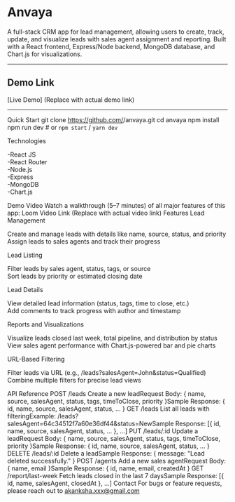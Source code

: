 # Anvaya
A full-stack CRM app for lead management, allowing users to create, track, update, and visualize leads with sales agent assignment and reporting.
Built with a React frontend, Express/Node backend, MongoDB database, and Chart.js for visualizations.

---
## Demo Link
[Live Demo] (Replace with actual demo link)

---

Quick Start
git clone https://github.com/<your-username>/anvaya.git
cd anvaya
npm install
npm run dev      # or `npm start` / `yarn dev`

Technologies

-React JS  
-React Router  
-Node.js  
-Express  
-MongoDB  
-Chart.js

Demo Video
Watch a walkthrough (5–7 minutes) of all major features of this app: Loom Video Link (Replace with actual video link)
Features
Lead Management

Create and manage leads with details like name, source, status, and priority  
Assign leads to sales agents and track their progress

Lead Listing

Filter leads by sales agent, status, tags, or source  
Sort leads by priority or estimated closing date

Lead Details

View detailed lead information (status, tags, time to close, etc.)  
Add comments to track progress with author and timestamp

Reports and Visualizations

Visualize leads closed last week, total pipeline, and distribution by status  
View sales agent performance with Chart.js-powered bar and pie charts

URL-Based Filtering

Filter leads via URL (e.g., /leads?salesAgent=John&status=Qualified)  
Combine multiple filters for precise lead views

API Reference
POST /leads
Create a new leadRequest Body: { name, source, salesAgent, status, tags, timeToClose, priority }Sample Response: { id, name, source, salesAgent, status, ... }
GET /leads
List all leads with filteringExample: /leads?salesAgent=64c34512f7a60e36df44&status=NewSample Response: [{ id, name, source, salesAgent, status, ... }, ...]
PUT /leads/:id
Update a leadRequest Body: { name, source, salesAgent, status, tags, timeToClose, priority }Sample Response: { id, name, source, salesAgent, status, ... }
DELETE /leads/:id
Delete a leadSample Response: { message: "Lead deleted successfully." }
POST /agents
Add a new sales agentRequest Body: { name, email }Sample Response: { id, name, email, createdAt }
GET /report/last-week
Fetch leads closed in the last 7 daysSample Response: [{ id, name, salesAgent, closedAt }, ...]
Contact
For bugs or feature requests, please reach out to akanksha.xxx@gmail.com

